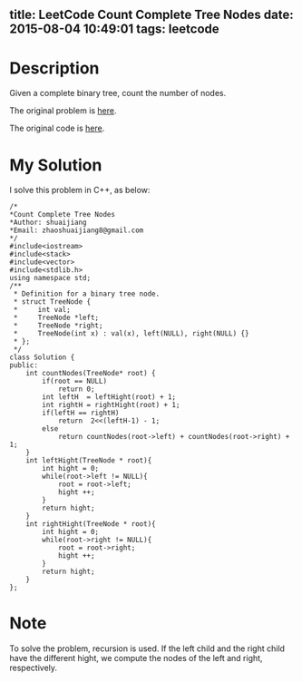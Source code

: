 title: LeetCode Count Complete Tree Nodes 
date: 2015-08-04 10:49:01
tags: leetcode
---

# Description
Given a complete binary tree, count the number of nodes.

The original problem is [here](https://leetcode.com/problems/count-complete-tree-nodes/ "Problem").

The original code is [here](https://github.com/shuaijiang/LeetCode/blob/master/CountCompleteTreeNodes.cpp "Code").
<!--more-->

# My Solution
I solve this problem in C++, as below:
	
	/*
	*Count Complete Tree Nodes 
	*Author: shuaijiang
	*Email: zhaoshuaijiang8@gmail.com
	*/
	#include<iostream>
	#include<stack>
	#include<vector>
	#include<stdlib.h>
	using namespace std;
	/**
	 * Definition for a binary tree node.
	 * struct TreeNode {
	 *     int val;
	 *     TreeNode *left;
	 *     TreeNode *right;
	 *     TreeNode(int x) : val(x), left(NULL), right(NULL) {}
	 * };
	 */
	class Solution {
	public:
	    int countNodes(TreeNode* root) {
	        if(root == NULL) 
	        	return 0;
	        int leftH  = leftHight(root) + 1;
	        int rightH = rightHight(root) + 1;
			if(leftH == rightH)
	        	return 	2<<(leftH-1) - 1;
			else
				return countNodes(root->left) + countNodes(root->right) + 1;
	    }
	    int leftHight(TreeNode * root){
	    	int hight = 0;
	    	while(root->left != NULL){
	    		root = root->left;
	    		hight ++;
	    	}
	    	return hight;
	    }
		int rightHight(TreeNode * root){
	    	int hight = 0;
	    	while(root->right != NULL){
	    		root = root->right;
	    		hight ++;
	    	}
	    	return hight;
	    }
	};

# Note
To solve the problem, recursion is used. If the left child and the right child have the different hight, we compute the nodes of the left and right, respectively. 
